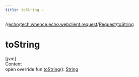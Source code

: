 ```yaml
---
title: toString -
---
```

//[echo](../../index.md)/[tech.whence.echo.webclient.request](../index.md)/[Request](index.md)/[toString](to-string.md)



# toString  
[jvm]  
Content  
open override fun [toString](to-string.md)(): [String](https://kotlinlang.org/api/latest/jvm/stdlib/kotlin/-string/index.html)  



